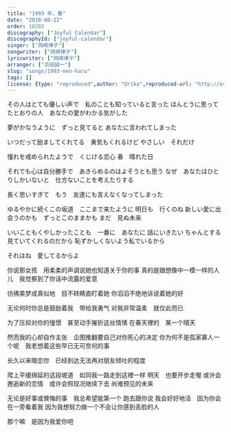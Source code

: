 ```yaml
---
title: "1993 年、春"
date: "2010-08-22"
order: 10202
discography: ["Joyful Calendar"]
discographyId: ["joyful-calendar"]
singer: ["岡崎律子"]
songwriter: ["岡崎律子"]
lyricwriter: ["岡崎律子"]
arranger: ["京田誠一"]
slug: "songs/1993-nen-haru"
tags: []
license: {type: "reproduced",author: "Orika",reproduced-url: "http://orikamushi.myweb.hinet.net/",reproduced-website: "織歌蟲網站"}
---
```


その人はとても優しい声で　私のことも知っていると言った 
ほんとうに思ってたとおりの人　あなたの愛がわかる気がした

夢がかなうように　ずっと見てると 
あなたに言われてしまった

いつだって励ましてくれてる　勇気もくれるけど 
やさしい　それだけ

憧れを戒められたようで　くじける恋心 
春　晴れた日

それでも心は自分勝手で　あきらめるのはよそうとも思う 
なぜ　あなたはひとりしかいないと　仕方ないことを考えたりする

長く思いすぎて　もう　友達にも言えなくなってしまった

ゆるやかに続くこの坂道　ここまで来たように 
明日も　行くのね 
新しい愛に出会うのかも　ずっとこのままかも 
まだ　見ぬ未来

いいこともくやしかったことも　一番に　あなたに 
話にいきたい 
ちゃんとする　見ていてくれるのだから 
恥ずかしくないよう私でいるから

それはね　愛してるからよ

你说那女孩　用柔柔的声调说她也知道关于你的事 
真的是跟想像中一模一样的人儿　我觉察到了你话中流露的爱意

彷彿美梦成真似地　目不转睛直盯着她 
你滔滔不绝地诉说着她的好

无论何时你总是鼓励着我　带给我勇气 
对我非常温柔　就仅此而已

为了压抑对你的憧憬　甚至动手摧折这丝情愫 
在春天裡的　某一个晴天

然而我的心却自作主张　企图推翻要自己对你死心的决定 
你为何不是孤家寡人一个呢　我老想着这些早已无可奈何的事

长久以来暗恋你　已经到达无法再对朋友倾吐的程度

爬上平缓绵延的这段坡道　如同我一路走到这裡一样 
明天　也要开步走喔 
或许会邂逅新的恋情　或许会照现况继续下去 
尚难预见的未来

无论是好事或懊悔的事　我总希望能第一个 
跑去跟你说 
我会好好地活　因为你会在一旁看着我 
因为我想努力做一个不会让你感到丢脸的人

那个嘛　是因为我爱你吧
